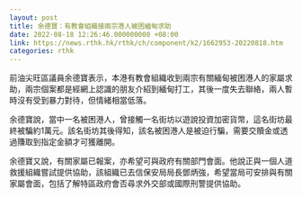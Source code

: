 ```yaml
---
layout: post
title: 余德寶：有教會組織接兩宗港人被困緬甸求助
date: 2022-08-18 12:26:46.000000000 +08:00
link: https://news.rthk.hk/rthk/ch/component/k2/1662953-20220818.htm
categories: rthk
---
```


前油尖旺區議員余德寶表示，本港有教會組織收到兩宗有關緬甸被困港人的家屬求助，兩宗個案都是經網上認識的朋友介紹到緬甸打工，其後一度失去聯絡，兩人暫時沒有受到暴力對待，但情緒相當低落。

余德寶說，當中一名被困港人，曾接觸一名街坊以遊說投資加密貨幣，這名街坊最終被騙約1萬元。該名街坊其後得知，該名被困港人是被迫行騙，需要交贖金或透過賺取到指定金額才可獲離開。

余德寶又說，有關家屬已報案，亦希望可與政府有關部門會面。他說正與一個人道救援組織嘗試提供協助，該組織已去信保安局局長鄧炳強，希望當局可安排與有關家屬會面，包括了解特區政府會否尋求外交部或國際刑警提供協助。
